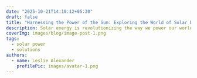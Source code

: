 ```yaml
---
date: "2025-10-21T14:10:12+05:30"
draft: false
title: "Harnessing the Power of the Sun: Exploring the World of Solar Energy"
description: Solar energy is revolutionizing the way we power our world. In this blog post, we'll delve into the incredible potential of solar technology, its environmental
coverImg: images/blog/image-post-1.png
tags:
  - solar power
  - solutions
authors:
  - name: Leslie Alexander
    profilePic: images/avatar-1.png
---
```

